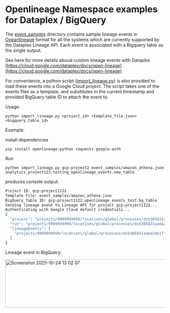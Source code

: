 # Openlineage Namespace examples for Dataplex / BigQuery


The [event_samples](/event_samples) directory contains sample lineage events in [Opeanlineage](https://openlineage.io/) format for all the systems which are currently supported by the Dataplex Lineage API. Each event is associated with a Bigquery table as the single output. 

See here for more details aboud custom lineage events with Dataplex [https://cloud.google.com/dataplex/docs/open-lineage](https://cloud.google.com/dataplex/docs/open-lineage)

For convenience, a python script ([import_lineage.py](import_lines.py)) is also provided to load these events into a Google Cloud project. 
The script takes one of the events files as a template, and substitutes in the current timestamp and provided BigQuery table ID to attach the event to.

Usage:
```
python import_lineage.py <project_id> <template_file.json> <bigquery_table_id>
```

Example:


install dependencies
```
pip install openlineage-python requests google-auth
```

Run
```
python import_lineage.py gcp-project2 event_samples/amazon_athena.json analytics_project123.testing_openlineage_events.new_table
```
produces console output:
```bash
Project ID: gcp-project1122
Template File: event_samples/amazon_athena.json
BigQuery Table ID: gcp-project1122.openlineage_events_test.bq_table
Sending lineage event to Lineage API for project gcp-project1122...
Authenticating with Google Cloud default credentials...
{
  "process": "projects/9999999999/locations/global/processes/dcb385831aaea2de1ff32a5b50c4ba02",
  "run": "projects/9999999999/locations/global/processes/dcb385831aaea2de1ff32a5b50c4ba02/runs/b3619d942d00c302dd0e2339d8d5d74d",
  "lineageEvents": [
    "projects/9999999999/locations/global/processes/dcb385831aaea2de1ff32a5b50c4ba02/runs/b3619d942d00c302dd0e2339d8d5d74d/lineageEvents/74939e02-1966-472c-b4e7-c5874b59526e"
  ]
}
```

Lineage event in BigQuery:

<img width="578" height="152" alt="Screenshot 2025-10-24 13 02 07" src="https://github.com/user-attachments/assets/a93454ca-7f21-45f6-bc65-b95eaeb276ae" />




